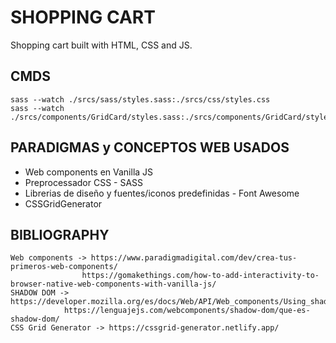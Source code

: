 # SHOPPING CART

Shopping cart built with HTML, CSS and JS.

## CMDS

    sass --watch ./srcs/sass/styles.sass:./srcs/css/styles.css 
    sass --watch ./srcs/components/GridCard/styles.sass:./srcs/components/GridCard/styles.css

## PARADIGMAS y CONCEPTOS WEB USADOS

- Web components en Vanilla JS
- Preprocessador CSS - SASS
- Librerias de diseño y fuentes/iconos predefinidas - Font Awesome
- CSSGridGenerator

## BIBLIOGRAPHY

    Web components -> https://www.paradigmadigital.com/dev/crea-tus-primeros-web-components/
                    https://gomakethings.com/how-to-add-interactivity-to-browser-native-web-components-with-vanilla-js/
    SHADOW DOM -> https://developer.mozilla.org/es/docs/Web/API/Web_components/Using_shadow_DOM
                https://lenguajejs.com/webcomponents/shadow-dom/que-es-shadow-dom/
    CSS Grid Generator -> https://cssgrid-generator.netlify.app/
    
